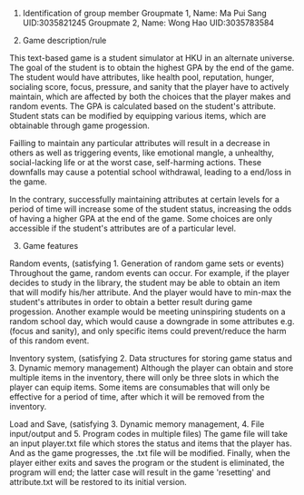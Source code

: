 1. Identification of group member
  Groupmate 1,
  Name: Ma Pui Sang
  UID:3035821245
  Groupmate 2,
  Name: Wong Hao
  UID:3035783584
  
2. Game description/rule

 This text-based game is a student simulator at HKU in an alternate universe. The goal of the student is to obtain the highest GPA by the end of the game. The student would have attributes, like health pool, reputation, hunger, socialing score, focus, pressure, and sanity that the player have to actively maintain, which are affected by both the choices that the player makes and random events. The GPA is calculated based on the student's attribute. Student stats can be modified by equipping various items, which are obtainable through game progession. 

 Failling to maintain any particular attributes will result in a decrease in others as well as triggering events, like emotional mangle, a unhealthy, social-lacking life or at the worst case, self-harming actions. These downfalls may cause a potential school withdrawal, leading to a end/loss in the game. 

 In the contrary, successfully maintaining attributes at certain levels for a period of time will increase some of the student status, increasing the odds of having a higher GPA at the end of the game. Some choices are only accessible if the student's attributes are of a particular level.

3. Game features 

Random events, (satisfying 1. Generation of random game sets or events)
  Throughout the game, random events can occur. For example, if the player decides to study in the library, the student may be able to obtain an item that will modify his/her attribute. And the player would have to min-max the student's attributes in order to obtain a better result during game progession. Another example would be meeting uninspiring students on a random school day, which would cause a downgrade in some attributes e.g.(focus and sanity), and only specific items could prevent/reduce the harm of this random event.
 
Inventory system, (satisfying 2. Data structures for storing game status and 3. Dynamic memory management)
  Although the player can obtain and store multiple items in the inventory, there will only be three slots in which the player can equip items. Some items are consumables that will only be effective for a period of time, after which it will be removed from the inventory. 
 
Load and Save, (satisfying 3. Dynamic memory management, 4. File input/output and 5. Program codes in multiple files)
  The game file will take an input player.txt file which stores the status and items that the player has. And as the game progresses, the .txt file will be modified. Finally, when the player either exits and saves the program or the student is eliminated, the program will end; the latter case will result in the game 'resetting' and attribute.txt will be restored to its initial version.
